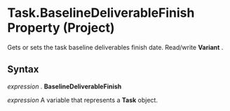 
# Task.BaselineDeliverableFinish Property (Project)

Gets or sets the task baseline deliverables finish date. Read/write  **Variant** .


## Syntax

 _expression_ . **BaselineDeliverableFinish**

 _expression_ A variable that represents a **Task** object.

